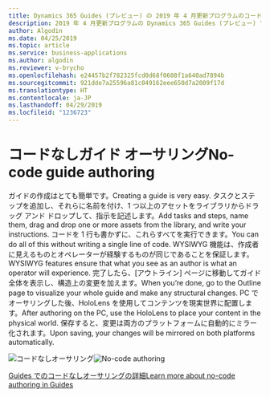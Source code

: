 ```yaml
---
title: Dynamics 365 Guides (プレビュー) の 2019 年 4 月更新プログラムのコードなしオーサリング機能
description: 2019 年 4 月更新プログラムの Dynamics 365 Guides (プレビュー) では、WYSIWYG のコードなしオーサリング機能が提供されます。 タスクとステップを追加し、ライブラリからアセットをドラッグしてガイドを作成します。
author: Algodin
ms.date: 04/25/2019
ms.topic: article
ms.service: business-applications
ms.author: algodin
ms.reviewer: v-brycho
ms.openlocfilehash: e24457b2f782325fcd0d68f0608f1a640ad7894b
ms.sourcegitcommit: 921dde7a25596a81c049162eee650d7a2009f17d
ms.translationtype: HT
ms.contentlocale: ja-JP
ms.lasthandoff: 04/29/2019
ms.locfileid: "1236723"
---
```

# <a name="no-code-guide-authoring"></a><span data-ttu-id="fd68c-104">コードなしガイド オーサリング</span><span class="sxs-lookup"><span data-stu-id="fd68c-104">No-code guide authoring</span></span>

<span data-ttu-id="fd68c-105">ガイドの作成はとても簡単です。</span><span class="sxs-lookup"><span data-stu-id="fd68c-105">Creating a guide is very easy.</span></span> <span data-ttu-id="fd68c-106">タスクとステップを追加し、それらに名前を付け、1 つ以上のアセットをライブラリからドラッグ アンド ドロップして、指示を記述します。</span><span class="sxs-lookup"><span data-stu-id="fd68c-106">Add tasks and steps, name them, drag and drop one or more assets from the library, and write your instructions.</span></span> <span data-ttu-id="fd68c-107">コードを 1 行も書かずに、これらすべてを実行できます。</span><span class="sxs-lookup"><span data-stu-id="fd68c-107">You can do all of this without writing a single line of code.</span></span> <span data-ttu-id="fd68c-108">WYSIWYG 機能は、作成者に見えるものとオペレーターが経験するものが同じであることを保証します。</span><span class="sxs-lookup"><span data-stu-id="fd68c-108">WYSIWYG features ensure that what you see as an author is what an operator will experience.</span></span> <span data-ttu-id="fd68c-109">完了したら、[アウトライン] ページに移動してガイド全体を表示し、構造上の変更を加えます。</span><span class="sxs-lookup"><span data-stu-id="fd68c-109">When you’re done, go to the Outline page to visualize your whole guide and make any structural changes.</span></span>
<span data-ttu-id="fd68c-110">PC でオーサリングした後、HoloLens を使用してコンテンツを現実世界に配置します。</span><span class="sxs-lookup"><span data-stu-id="fd68c-110">After authoring on the PC, use the HoloLens to place your content in the physical world.</span></span> <span data-ttu-id="fd68c-111">保存すると、変更は両方のプラットフォームに自動的にミラー化されます。</span><span class="sxs-lookup"><span data-stu-id="fd68c-111">Upon saving, your changes will be mirrored on both platforms automatically.</span></span>

<span data-ttu-id="fd68c-112">![コードなしオーサリング](media/create-step.PNG "コードなしオーサリング")</span><span class="sxs-lookup"><span data-stu-id="fd68c-112">![No-code authoring](media/create-step.PNG "No-code authoring")</span></span>

[<span data-ttu-id="fd68c-113">Guides でのコードなしオーサリングの詳細</span><span class="sxs-lookup"><span data-stu-id="fd68c-113">Learn more about no-code authoring in Guides</span></span>](https://docs.microsoft.com/dynamics365/mixed-reality/guides/pc-authoring)
